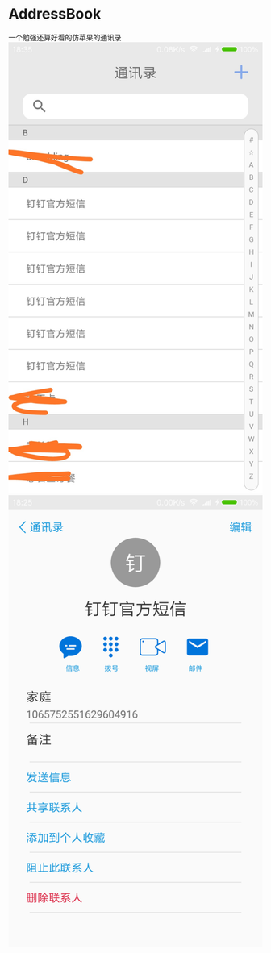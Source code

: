 # AddressBook
一个勉强还算好看的仿苹果的通讯录
![图片1](https://github.com/ziKunLi/AddressBook/blob/master/img/Screenshot_2018-10-25-18-35-50-799_com.study.newbies.addressbook.png)
![图片2](https://github.com/ziKunLi/AddressBook/blob/master/img/Screenshot_2018-10-25-18-25-45-328_com.study.newbies.addressbook.png)
